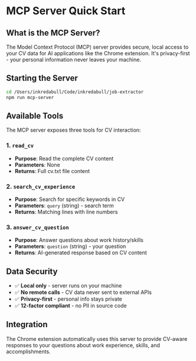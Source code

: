 # MCP Server Quick Start

## What is the MCP Server?

The Model Context Protocol (MCP) server provides secure, local access to your CV data for AI applications like the Chrome extension. It's privacy-first - your personal information never leaves your machine.

## Starting the Server

```bash
cd /Users/inkredabull/Code/inkredabull/job-extractor
npm run mcp-server
```

## Available Tools

The MCP server exposes three tools for CV interaction:

### 1. `read_cv`
- **Purpose**: Read the complete CV content
- **Parameters**: None
- **Returns**: Full cv.txt file content

### 2. `search_cv_experience` 
- **Purpose**: Search for specific keywords in CV
- **Parameters**: `query` (string) - search term
- **Returns**: Matching lines with line numbers

### 3. `answer_cv_question`
- **Purpose**: Answer questions about work history/skills
- **Parameters**: `question` (string) - your question
- **Returns**: AI-generated response based on CV content

## Data Security

- ✅ **Local only** - server runs on your machine
- ✅ **No remote calls** - CV data never sent to external APIs
- ✅ **Privacy-first** - personal info stays private
- ✅ **12-factor compliant** - no PII in source code

## Integration

The Chrome extension automatically uses this server to provide CV-aware responses to your questions about work experience, skills, and accomplishments.